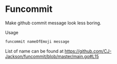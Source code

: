 # Funcommit

Make github commit message look less boring.

Usage

```sh
funcommit nameOfEmoji message
```

List of name can be found at https://github.com/CJ-Jackson/funcommit/blob/master/main.go#L15